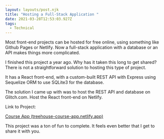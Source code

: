 ```yaml
---
layout: layouts/post.njk
title: "Hosting a Full-Stack Application "
date: 2021-03-28T12:53:03.927Z
tags:
  - Technical
---
```

Most front-end projects can be hosted for free online, using something like Github Pages or Netlify. Now a full-stack application with a database or an API makes things more complicated.

I finished this project a year ago. Why has it taken this long to get shared? There is not a straightforward solution to hosting this type of project. 

It has a React front-end, with a custom-built REST API with Express using Sequelize ORM to use SQLite3 for the database.

The solution I came up with was to host the REST API and database on Glitch.com. Host the React front-end on Netlify.

Link to Project:

[Course App (treehouse-course-app.netlify.app)](https://treehouse-course-app.netlify.app/)

This project was a ton of fun to complete. It feels even better that I get to share it with you.